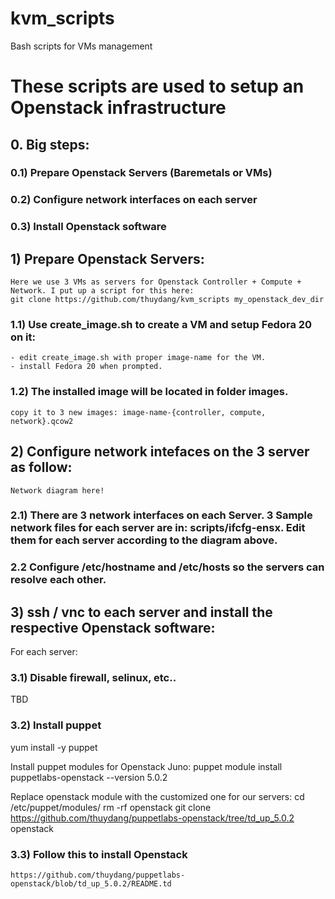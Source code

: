 # kvm_scripts
Bash scripts for VMs management 

# These scripts are used to setup an Openstack infrastructure


## 0. Big steps:
### 0.1) Prepare Openstack Servers (Baremetals or VMs)
###	0.2) Configure network interfaces on each server
###	0.3) Install Openstack software

## 1) Prepare Openstack Servers:
	Here we use 3 VMs as servers for Openstack Controller + Compute + Network. I put up a script for this here:
	git clone https://github.com/thuydang/kvm_scripts my_openstack_dev_dir

###	1.1) Use create_image.sh to create a VM and setup Fedora 20 on it: 
	- edit create_image.sh with proper image-name for the VM.
	- install Fedora 20 when prompted.

###	1.2) The installed image will be located in folder images.
	copy it to 3 new images: image-name-{controller, compute, network}.qcow2

##	2) Configure network intefaces on the 3 server as follow:
	Network diagram here!

###	2.1) There are 3 network interfaces on each Server. 3 Sample network files for each server are in: scripts/ifcfg-ensx. Edit them for each server according to the diagram above.

###	2.2 Configure /etc/hostname and /etc/hosts so the servers can resolve each other.

##	3) ssh / vnc to each server and install the respective Openstack software:
For each server:
### 3.1) Disable firewall, selinux, etc..
TBD

### 3.2) Install puppet
yum install -y puppet

Install puppet modules for Openstack Juno:
  puppet module install puppetlabs-openstack --version 5.0.2

Replace openstack module with the customized one for our servers:
	cd /etc/puppet/modules/
  rm -rf openstack
	git clone https://github.com/thuydang/puppetlabs-openstack/tree/td_up_5.0.2 openstack

### 3.3) Follow this to install Openstack
	https://github.com/thuydang/puppetlabs-openstack/blob/td_up_5.0.2/README.td
